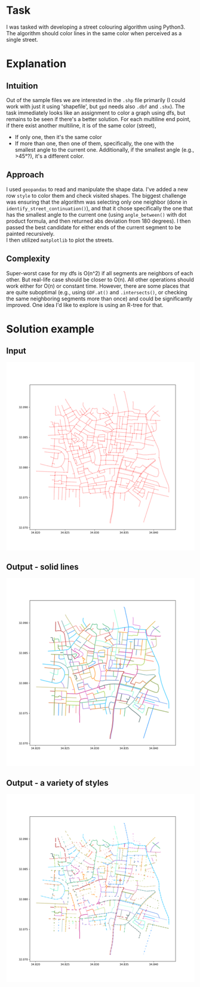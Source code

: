 # Task
I was tasked with developing a street colouring algorithm using Python3. The algorithm should color lines in the same color when perceived as a single street.

# Explanation

## Intuition
Out of the sample files we are interested in the `.shp` file primarily (I could work with just it using 'shapefile', but `gpd` needs also `.dbf` and `.shx`).
The task immediately looks like an assignment to color a graph using dfs, but remains to be seen if there's a better solution.
For each multiline end point, if there exist another multiline, it is of the same color (street),
- If only one, then it's the same color
- If more than one, then one of them, specifically, the one with the smallest angle to the current one. Additionally, if the smallest angle (e.g., >45°?), it's a different color. 

## Approach
I used `geopandas` to read and manipulate the shape data. I've added a new row `style` to color them and check visited shapes.
The biggest challenge was ensuring that the algorithm was selecting only one neighbor (done in `identify_street_continuation()`), and that it chose specifically the one that has the smallest angle to the current one (using `angle_between()` with dot product formula, and then returned abs deviation from 180 degrees). I then passed the best candidate for either ends of the current segment to be painted recursively.  
I then utilized `matplotlib` to plot the streets.

## Complexity
Super-worst case for my dfs is O(n^2) if all segments are neighbors of each other. But real-life case should be closer to O(n). All other operations should work either for O(n) or constant time.
However, there are some places that are quite suboptimal (e.g., using `GDF.at()` and `.intersects()`, or checking the same neighboring segments more than once) and could be significantly improved. One idea I'd like to explore is using an R-tree for that.

# Solution example
## Input
![Before coloring](./output/solution_uncolored.png)
## Output - solid lines
![Solid color coloring](./output/solution.png)
## Output - a variety of styles
![Varied dashes coloring](./output/solution_varied.png)


